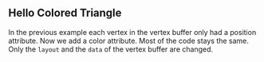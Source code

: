 ## Hello Colored Triangle

In the previous example each vertex in the vertex buffer only had a position attribute.
Now we add a color attribute. Most of the code stays the same. Only
the `layout` and the `data` of the vertex buffer are changed.
